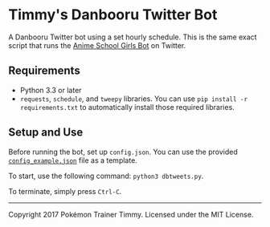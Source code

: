 # Timmy's Danbooru Twitter Bot

A Danbooru Twitter bot using a set hourly schedule. This is the same exact script that runs the [Anime School Girls Bot](https://twitter.com/AnimeSchoolGirls) on Twitter.

## Requirements

- Python 3.3 or later
- `requests`, `schedule`, and `tweepy` libraries. You can use `pip install -r requirements.txt` to automatically install those required libraries.

## Setup and Use

Before running the bot, set up `config.json`. You can use the provided [`config_example.json`](./config_example.json) file as a template.

To start, use the following command: `python3 dbtweets.py`.

To terminate, simply press `Ctrl-C`.

---

Copyright 2017 Pokémon Trainer Timmy. Licensed under the MIT License.
